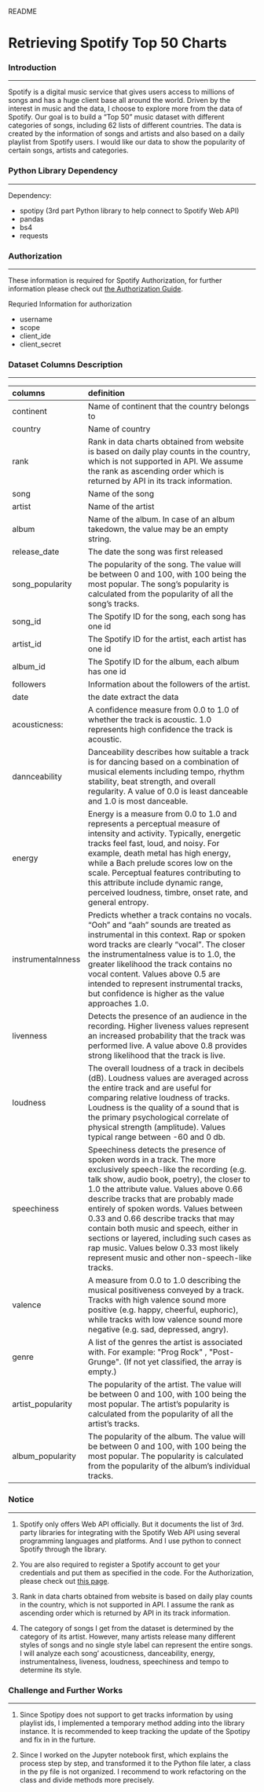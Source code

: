 
README

# Retrieving Spotify Top 50 Charts

### Introduction
---
Spotify is a digital music service that gives users access to millions of songs and has a huge client base all around the world. Driven by the interest in music and the data, I choose to explore more from the data of Spotify. Our goal is to build a “Top 50” music dataset with different categories of songs, including 62 lists of different countries. The data is created by the information of songs and artists and also based on a daily playlist from Spotify users. I would like our data to show the popularity of certain songs, artists and categories.


### Python Library Dependency
---
Dependency: 
*   spotipy (3rd part Python library to help connect to Spotify Web API)
*   pandas
*   bs4
*   requests


### Authorization
---
These information is required for Spotify Authorization, for further information please check out [the Authorization Guide](https://developer.spotify.com/documentation/general/guides/authorization-guide/).

Requried Information for authorization

* username
* scope 
* client_ide 
* client_secret 


### Dataset Columns Description
---

| columns | definition |
|:---|:---|
| continent |Name of continent that the country belongs to|
| country |Name of country|
| rank |Rank in data charts obtained from website is based on daily play counts in the country, which is not supported in API. We assume the rank as ascending order which is returned by API in its track information.|
| song |Name of the song|
| artist |Name of the artist|
| album |Name of the album. In case of an album takedown, the value may be an empty string.|
| release_date |The date the song was first released|
| song_popularity |The popularity of the song. The value will be between 0 and 100, with 100 being the most popular. The song’s popularity is calculated from the popularity of all the song’s tracks.|
| song_id |The Spotify ID for the song, each song has one id|
| artist_id |The Spotify ID for the artist, each artist has one id|
| album_id |The Spotify ID for the album, each album has one id|
| followers |Information about the followers of the artist.|
| date |the date extract the data |
| acousticness: | A confidence measure from 0.0 to 1.0 of whether the track is acoustic. 1.0 represents high confidence the track is acoustic.   |
| dannceability | Danceability describes how suitable a track is for dancing based on a combination of musical elements including tempo, rhythm stability, beat strength, and overall regularity. A value of 0.0 is least danceable and 1.0 is most danceable.|
| energy |Energy is a measure from 0.0 to 1.0 and represents a perceptual measure of intensity and activity. Typically, energetic tracks feel fast, loud, and noisy. For example, death metal has high energy, while a Bach prelude scores low on the scale. Perceptual features contributing to this attribute include dynamic range, perceived loudness, timbre, onset rate, and general entropy.    |
| instrumentalnness |Predicts whether a track contains no vocals. “Ooh” and “aah” sounds are treated as instrumental in this context. Rap or spoken word tracks are clearly “vocal”. The closer the instrumentalness value is to 1.0, the greater likelihood the track contains no vocal content. Values above 0.5 are intended to represent instrumental tracks, but confidence is higher as the value approaches 1.0.|
| livenness |Detects the presence of an audience in the recording. Higher liveness values represent an increased probability that the track was performed live. A value above 0.8 provides strong likelihood that the track is live. |
| loudness |The overall loudness of a track in decibels (dB). Loudness values are averaged across the entire track and are useful for comparing relative loudness of tracks. Loudness is the quality of a sound that is the primary psychological correlate of physical strength (amplitude). Values typical range between -60 and 0 db. |
| speechiness |	Speechiness detects the presence of spoken words in a track. The more exclusively speech-like the recording (e.g. talk show, audio book, poetry), the closer to 1.0 the attribute value. Values above 0.66 describe tracks that are probably made entirely of spoken words. Values between 0.33 and 0.66 describe tracks that may contain both music and speech, either in sections or layered, including such cases as rap music. Values below 0.33 most likely represent music and other non-speech-like tracks. |
| valence |	A measure from 0.0 to 1.0 describing the musical positiveness conveyed by a track. Tracks with high valence sound more positive (e.g. happy, cheerful, euphoric), while tracks with low valence sound more negative (e.g. sad, depressed, angry).|
| genre |A list of the genres the artist is associated with. For example: "Prog Rock" , "Post-Grunge". (If not yet classified, the array is empty.)|
| artist_popularity |The popularity of the artist. The value will be between 0 and 100, with 100 being the most popular. The artist’s popularity is calculated from the popularity of all the artist’s tracks.|
| album_popularity |The popularity of the album. The value will be between 0 and 100, with 100 being the most popular. The popularity is calculated from the popularity of the album’s individual tracks.|




### Notice
---
1.	Spotify only offers Web API officially. But it documents the list of 3rd. party libraries for integrating with the Spotify Web API using several programming languages and platforms. And I use python to connect Spotify through the library.


2.	You are also required to register a Spotify account to get your credentials and put them as specified in the code. For the Authorization, please check out [this page](
https://developer.spotify.com/documentation/general/guides/authorization-guide/).


3.	Rank in data charts obtained from website is based on daily play counts in the country, which is not supported in API. I assume the rank as ascending order which is returned by API in its track information.


4.	The category of songs I get from the dataset is determined by the category of its artist. However, many artists release many different styles of songs and no single style label can represent the entire songs. I will analyze each song’ acousticness, danceability, energy, instrumentalness, liveness, loudness, speechiness and tempo to determine its style. 


### Challenge and Further Works
---
1. Since Spotipy does not support to get tracks information by using playlist ids, I implemented a temporary method adding into the library instance. It is recommended to keep tracking the update of the Spotipy and fix in in the furture.

2. Since I worked on the Jupyter notebook first, which explains the process step by step, and transformed it to the Python file later, a class in the py file is not organized. I recommend to work refactoring on the class and divide methods more precisely.
